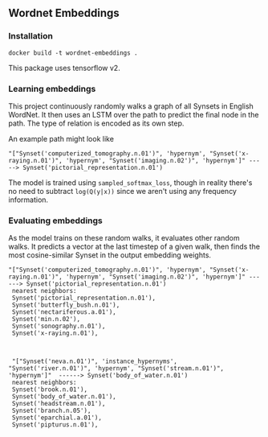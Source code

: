 ## Wordnet Embeddings

### Installation

`docker build -t wordnet-embeddings .`

This package uses tensorflow v2.

### Learning embeddings

This project continuously randomly walks a graph of all Synsets in English WordNet. It then uses an LSTM over the path to predict the final node in the path. The type of relation is encoded as its own step.

An example path might look like

```
"["Synset('computerized_tomography.n.01')", 'hypernym', "Synset('x-raying.n.01')", 'hypernym', "Synset('imaging.n.02')", 'hypernym']" -----> Synset('pictorial_representation.n.01')
```

The model is trained using `sampled_softmax_loss`, though in reality there's no need to subtract `log(Q(y|x))` since we aren't using any frequency information.

### Evaluating embeddings

As the model trains on these random walks, it evaluates other random walks. It predicts a vector at the last timestep of a given walk, then finds the most cosine-similar Synset in the output embedding weights.
```
"["Synset('computerized_tomography.n.01')", 'hypernym', "Synset('x-raying.n.01')", 'hypernym', "Synset('imaging.n.02')", 'hypernym']" ------> Synset('pictorial_representation.n.01')
 nearest neighbors:
 Synset('pictorial_representation.n.01'),
 Synset('butterfly_bush.n.01'),
 Synset('nectariferous.a.01'),
 Synset('min.n.02'),
 Synset('sonography.n.01'),
 Synset('x-raying.n.01'),



 "["Synset('neva.n.01')", 'instance_hypernyms', "Synset('river.n.01')", 'hypernym', "Synset('stream.n.01')", 'hypernym']"  ------> Synset('body_of_water.n.01')
 nearest neighbors:
 Synset('brook.n.01'),
 Synset('body_of_water.n.01'),
 Synset('headstream.n.01'),
 Synset('branch.n.05'),
 Synset('eparchial.a.01'),
 Synset('pipturus.n.01'),

 ```
